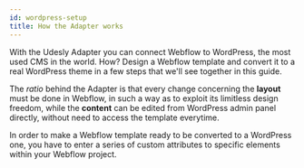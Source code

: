 ```yaml
---
id: wordpress-setup
title: How the Adapter works
---
```


With the Udesly Adapter you can connect Webflow to WordPress, the most used CMS in the world. How? Design a Webflow template and convert it to a real WordPress theme in a few steps that we'll see together in this guide.

The *ratio* behind the Adapter is that every change concerning the **layout** must be done in Webflow, in such a way as to exploit its limitless design freedom, while the **content** can be edited from WordPress admin panel directly, without need to access the template everytime.

In order to make a Webflow template ready to be converted to a WordPress one, you have to enter a series of custom attributes to specific elements within your Webflow project.

